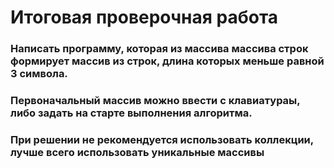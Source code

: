 # Итоговая проверочная работа
###  Написать программу, которая из массива массива строк формирует массив из строк, длина которых меньше равной 3 символа.
### Первоначальный массив можно ввести с клавиатураы, либо задать на старте выполнения алгоритма.
### При решении не рекомендуется использовать коллекции, лучше всего использовать уникальные массивы 
